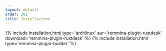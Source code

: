 ```yaml
---
layout: default
order: 201
title: Installazione
---
```

{% include installation.html type='archlinux' aur='remmina-plugin-rustdesk' download='remmina-plugin-rustdesk' %}
{% include installation.html type='remmina-plugin-builder' %}
